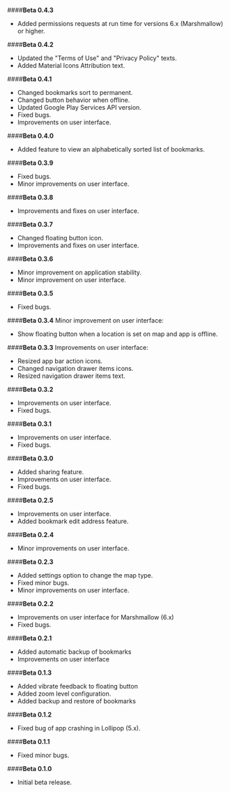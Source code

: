 ####**Beta 0.4.3**
- Added permissions requests at run time for versions 6.x (Marshmallow) or higher.

####**Beta 0.4.2**
- Updated the "Terms of Use" and "Privacy Policy" texts.
- Added Material Icons Attribution text.

####**Beta 0.4.1**
- Changed bookmarks sort to permanent.
- Changed button behavior when offline.
- Updated Google Play Services API version.
- Fixed bugs.
- Improvements on user interface.

####**Beta 0.4.0**
- Added feature to view an alphabetically sorted list of bookmarks.

####**Beta 0.3.9**
- Fixed bugs.
- Minor improvements on user interface.

####**Beta 0.3.8**
- Improvements and fixes on user interface.

####**Beta 0.3.7**
- Changed floating button icon.
- Improvements and fixes on user interface.

####**Beta 0.3.6**
- Minor improvement on application stability.
- Minor improvement on user interface.

####**Beta 0.3.5**
- Fixed bugs.

####**Beta 0.3.4**
Minor improvement on user interface:
- Show floating button when a location is set on map and app is offline. 

####**Beta 0.3.3**
Improvements on user interface:
- Resized app bar action icons.
- Changed navigation drawer items icons.
- Resized navigation drawer items text.

####**Beta 0.3.2**
- Improvements on user interface.
- Fixed bugs.

####**Beta 0.3.1**
- Improvements on user interface.
- Fixed bugs.

####**Beta 0.3.0**
- Added sharing feature.
- Improvements on user interface.
- Fixed bugs.

####**Beta 0.2.5**
- Improvements on user interface.
- Added bookmark edit address feature.

####**Beta 0.2.4**
- Minor improvements on user interface.

####**Beta 0.2.3**
- Added settings option to change the map type.
- Fixed minor bugs.
- Minor improvements on user interface.

####**Beta 0.2.2**
- Improvements on user interface for Marshmallow (6.x)
- Fixed bugs.

####**Beta 0.2.1**
- Added automatic backup of bookmarks
- Improvements on user interface

####**Beta 0.1.3**
- Added vibrate feedback to floating button
- Added zoom level configuration.
- Added backup and restore of bookmarks

####**Beta 0.1.2**
- Fixed bug of app crashing in Lollipop (5.x).

####**Beta 0.1.1**
- Fixed minor bugs.

####**Beta 0.1.0**
- Initial beta release.

